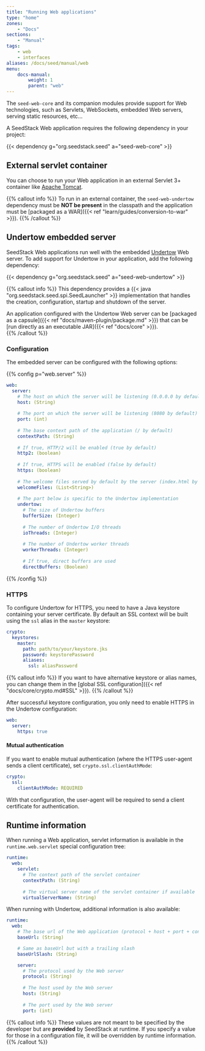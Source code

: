 ```yaml
---
title: "Running Web applications"
type: "home"
zones:
    - "Docs"
sections:
    - "Manual"    
tags:
    - web
    - interfaces
aliases: /docs/seed/manual/web    
menu:
    docs-manual:
        weight: 1
        parent: "web"
---
```


The `seed-web-core` and its companion modules provide support for Web technologies, such as Servlets, WebSockets, embedded
Web servers, serving static resources, etc... <!--more-->

A SeedStack Web application requires the following dependency in your project:

{{< dependency g="org.seedstack.seed" a="seed-web-core" >}}

## External servlet container

You can choose to run your Web application in an external Servlet 3+ container like [Apache Tomcat](http://tomcat.apache.org/). 

{{% callout info %}}
To run in an external container, the `seed-web-undertow` dependency must be **NOT be present** in the classpath and the 
application must be [packaged as a WAR]({{< ref "learn/guides/conversion-to-war" >}}).
{{% /callout %}}

## Undertow embedded server

SeedStack Web applications run well with the embedded [Undertow](https://undertow.io) Web server. To add support for 
Undertow in your application, add the following dependency:

{{< dependency g="org.seedstack.seed" a="seed-web-undertow" >}}

{{% callout info %}}
This dependency provides a {{< java "org.seedstack.seed.spi.SeedLauncher" >}} implementation that handles the creation, 
configuration, startup and shutdown of the server. 

An application configured with the Undertow Web server can be [packaged as a capsule]({{< ref "docs/maven-plugin/package.md" >}}) 
that can be [run directly as an executable JAR]({{< ref "docs/core" >}}).  
{{% /callout %}}

### Configuration

The embedded server can be configured with the following options:

{{% config p="web.server" %}}
```yaml
web:
  server:
    # The host on which the server will be listening (0.0.0.0 by default)
    host: (String)
    
    # The port on which the server will be listening (8080 by default)
    port: (int)
    
    # The base context path of the application (/ by default)
    contextPath: (String)
    
    # If true, HTTP/2 will be enabled (true by default)
    http2: (boolean)
    
    # If true, HTTPS will be enabled (false by default)
    https: (boolean)
    
    # The welcome files served by default by the server (index.html by default)
    welcomeFiles: (List<String>)
    
    # The part below is specific to the Undertow implementation
    undertow:
      # The size of Undertow buffers
      bufferSize: (Integer)
      
      # The number of Undertow I/O threads
      ioThreads: (Integer)
      
      # The number of Undertow worker threads
      workerThreads: (Integer)
      
      # If true, direct buffers are used
      directBuffers: (Boolean)
```
{{% /config %}}  

### HTTPS

To configure Undertow for HTTPS, you need to have a Java keystore containing your server certificate. By default an SSL context
will be built using the `ssl` alias in the `master` keystore:

```yaml
crypto:
  keystores:
    master:
      path: path/to/your/keystore.jks
      password: keystorePassword
      aliases:
        ssl: aliasPassword
```

{{% callout info %}}
If you want to have alternative keystore or alias names, you can change them in the [global SSL configuration]({{< ref "docs/core/crypto.md#SSL" >}}).
{{% /callout %}}

After successful keystore configuration, you only need to enable HTTPS in the Undertow configuration:

```yaml
web:
  server:
    https: true
```

#### Mutual authentication

If you want to enable mutual authentication (where the HTTPS user-agent sends a client certificate), set `crypto.ssl.clientAuthMode`:

```yaml
crypto:
  ssl:
    clientAuthMode: REQUIRED
```

With that configuration, the user-agent will be required to send a client certificate for authentication.

## Runtime information

When running a Web application, servlet information is available in the `runtime.web.servlet` special configuration tree:

```yaml
runtime:
  web:
    servlet:
      # The context path of the servlet container
      contextPath: (String)
        
      # The virtual server name of the servlet container if available
      virtualServerName: (String)
```

When running with Undertow, additional information is also available:

```yaml
runtime:
  web:
    # The base url of the Web application (protocol + host + port + context path) without a trailing slash
    baseUrl: (String)

    # Same as baseUrl but with a trailing slash
    baseUrlSlash: (String)

    server:
      # The protocol used by the Web server
      protocol: (String)
    
      # The host used by the Web server
      host: (String)
    
      # The port used by the Web server
      port: (int)
```

{{% callout info %}}
These values are not meant to be specified by the developer but are **provided** by SeedStack at runtime. If you specify
a value for those in a configuration file, it will be overridden by runtime information.
{{% /callout %}}
